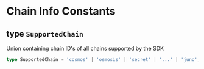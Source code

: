 # Chain Info Constants

## type `SupportedChain`

Union containing chain ID's of all chains supported by the SDK

```ts
type SupportedChain = 'cosmos' | 'osmosis' | 'secret' | '...' | 'juno';
```
